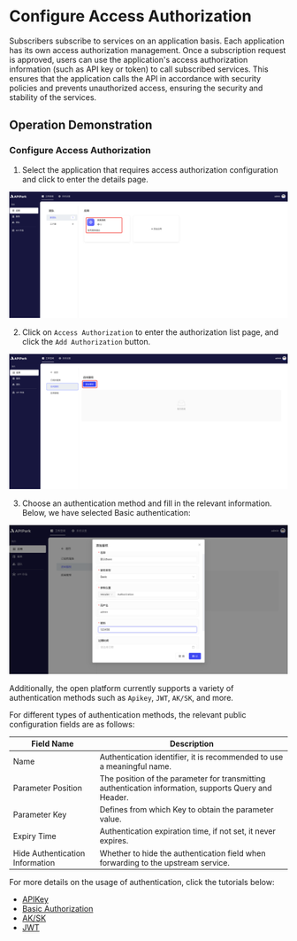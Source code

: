 # Configure Access Authorization

Subscribers subscribe to services on an application basis. Each application has its own access authorization management. Once a subscription request is approved, users can use the application's access authorization information (such as API key or token) to call subscribed services. This ensures that the application calls the API in accordance with security policies and prevents unauthorized access, ensuring the security and stability of the services.

## Operation Demonstration

### Configure Access Authorization

1. Select the application that requires access authorization configuration and click to enter the details page.

![](../../tutorials/application/authorization/images/2024-08-14/3649262b7719154d5a1bba61f3455c2ff347b897da4925931001b4447e5b696f.png)  

2. Click on `Access Authorization` to enter the authorization list page, and click the `Add Authorization` button.

![](../../tutorials/application/authorization/images/2024-08-14/18535c55dc680bf1cab3b890471e3e3572f01497c40af817680e06f1bd20bec6.png)  

3. Choose an authentication method and fill in the relevant information. Below, we have selected Basic authentication:

![](../../tutorials/application/authorization/images/2024-08-13/c888ad70e92ecc19a1e58ac86ed9a1916b390dd26c567ea95bc19a706b0fda3e.png)  

Additionally, the open platform currently supports a variety of authentication methods such as `Apikey`, `JWT`, `AK/SK`, and more.

For different types of authentication methods, the relevant public configuration fields are as follows:

| Field Name          | Description                                                 |
|---------------------|-------------------------------------------------------------|
| Name                | Authentication identifier, it is recommended to use a meaningful name. |
| Parameter Position  | The position of the parameter for transmitting authentication information, supports Query and Header.      |
| Parameter Key       | Defines from which Key to obtain the parameter value.         |
| Expiry Time         | Authentication expiration time, if not set, it never expires. |
| Hide Authentication Information | Whether to hide the authentication field when forwarding to the upstream service. |

For more details on the usage of authentication, click the tutorials below:

* [APIKey](../../tutorials/application/authorization/apikey.md)
* [Basic Authorization](../../tutorials/application/authorization/basic-auth.md)
* [AK/SK](../../tutorials/application/authorization/aksk.md)
* [JWT](../../tutorials/application/authorization/jwt.md)